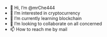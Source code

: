 - 👋 Hi, I’m @mrChe444
- 👀 I’m interested in cryptocurrency
- 🌱 I’m currently learning blockchain 
- 💞️ I’m looking to collaborate on all concerned
- 📫 How to reach me by mail

<!---
mrChe444/mrChe444 is a ✨ special ✨ repository because its `README.md` (this file) appears on your GitHub profile.
You can click the Preview link to take a look at your changes.
--->
